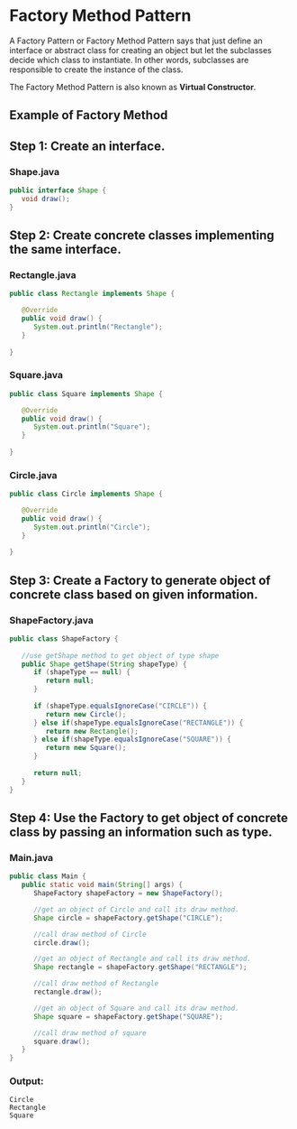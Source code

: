 # Factory Method Pattern
A Factory Pattern or Factory Method Pattern says that just define an interface or abstract class for creating an object but let the subclasses decide which class to instantiate. In other words, subclasses are responsible to create the instance of the class.

The Factory Method Pattern is also known as **Virtual Constructor**.

## Example of Factory Method

## Step 1: Create an interface.

### Shape.java

```java
public interface Shape {
   void draw();
}
```


## Step 2: Create concrete classes implementing the same interface.

### Rectangle.java

```java
public class Rectangle implements Shape {

   @Override
   public void draw() {
      System.out.println("Rectangle");
   }
   
}
```

### Square.java

```java
public class Square implements Shape {

   @Override
   public void draw() {
      System.out.println("Square");
   }
   
}
```

### Circle.java

```java
public class Circle implements Shape {

   @Override
   public void draw() {
      System.out.println("Circle");
   }
   
}
```

## Step 3: Create a Factory to generate object of concrete class based on given information.

### ShapeFactory.java

```java
public class ShapeFactory {
	
   //use getShape method to get object of type shape 
   public Shape getShape(String shapeType) {
      if (shapeType == null) {
         return null;
      }	
      
      if (shapeType.equalsIgnoreCase("CIRCLE")) {
         return new Circle();
      } else if(shapeType.equalsIgnoreCase("RECTANGLE")) {
         return new Rectangle();
      } else if(shapeType.equalsIgnoreCase("SQUARE")) {
         return new Square();
      }
      
      return null;
   }
}
```

## Step 4: Use the Factory to get object of concrete class by passing an information such as type.

### Main.java

```java
public class Main {
   public static void main(String[] args) {
      ShapeFactory shapeFactory = new ShapeFactory();

      //get an object of Circle and call its draw method.
      Shape circle = shapeFactory.getShape("CIRCLE");

      //call draw method of Circle
      circle.draw();

      //get an object of Rectangle and call its draw method.
      Shape rectangle = shapeFactory.getShape("RECTANGLE");

      //call draw method of Rectangle
      rectangle.draw();

      //get an object of Square and call its draw method.
      Shape square = shapeFactory.getShape("SQUARE");

      //call draw method of square
      square.draw();
   }
}
```

### Output:

```
Circle
Rectangle
Square
```
